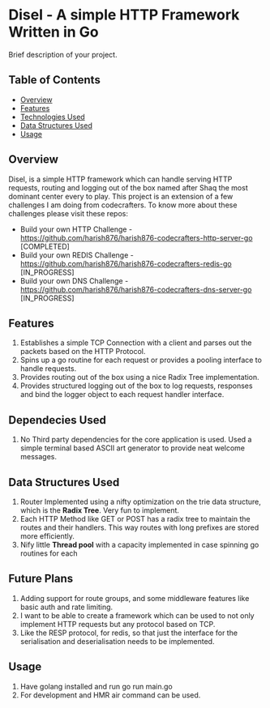 # Disel - A simple HTTP Framework Written in Go

Brief description of your project.

## Table of Contents
- [Overview](#overview)
- [Features](#features)
- [Technologies Used](#technologies-used)
- [Data Structures Used](#data-structures-used)
- [Usage](#usage)


## Overview
Disel, is a simple HTTP framework which can handle serving HTTP requests, routing and logging out of the box named after Shaq the most dominant center every to play. 
This project is an extension of a few challenges 
I am doing from codecrafters. To know more about these challenges please visit these repos:
 - Build your own HTTP Challenge - https://github.com/harish876/harish876-codecrafters-http-server-go  [COMPLETED]
 - Build your own REDIS Challenge - https://github.com/harish876/harish876-codecrafters-redis-go       [IN_PROGRESS]
 - Build your own DNS Challenge -   https://github.com/harish876/harish876-codecrafters-dns-server-go  [IN_PROGRESS]

## Features
1. Establishes a simple TCP Connection with a client and parses out the packets based on the HTTP Protocol.
2. Spins up a go routine for each request or provides a pooling interface to handle requests.
3. Provides routing out of the box using a nice Radix Tree implementation.
4. Provides structured logging out of the box to log requests, responses and bind the logger object to each request handler interface.

## Dependecies Used
1. No Third party dependencies for the core application is used. Used a simple terminal based ASCII art generator to provide neat welcome messages.

## Data Structures Used
1. Router Implemented using a nifty optimization on the trie data structure, which is the **Radix Tree**. Very fun to implement. 
2. Each HTTP Method like GET or POST has a radix tree to maintain the routes and their handlers. This way routes with long prefixes are stored more efficiently. 
3. Nify little **Thread pool** with a capacity implemented in case spinning go routines for each 

## Future Plans 
1. Adding support for route groups, and some middleware features like basic auth and rate limiting.
2. I want to be able to create a framework which can be used to not only implement HTTP requests but any protocol based on TCP.
3. Like the RESP protocol, for redis, so that just the interface for the serialisation and deserialisation needs to be implemented.

## Usage
1. Have golang installed and run go run main.go
2. For development and HMR air command can be used.

